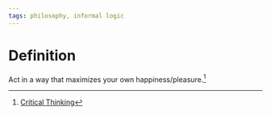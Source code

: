 ```yaml
---
tags: philosophy, informal logic
---
```


# Definition

Act in a way that maximizes your own happiness/pleasure.[^1]

[^1]: [Critical Thinking](zotero://open-pdf/library/items/UD4ABYRU?page=847)